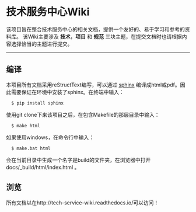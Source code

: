# 技术服务中心Wiki
该项目旨在整合技术服务中心的相关文档，提供一个友好的、易于学习和参考的资料库。
该Wiki主要涉及 **技术**，**项目** 和 **规范** 三块主题，在提交文档时也请根据内容选择恰当的主题进行提交。
- - - -

## 编译
本项目所有文档采用reStructText编写，可以通过 [sphinx](https://zh-sphinx-doc.readthedocs.io/en/latest/contents.html) 编译成html或pdf。因此需要保证在环境中安装了sphinx。在终端中输入：

```
  $ pip install sphinx
```

使用git clone下来该项目之后，在包含Makefile的那层目录中输入：

```
  $ make html
```

如果使用windows，在命令行中输入：

```
  $ make.bat html
```

会在当前目录中生成一个名字是build的文件夹，在浏览器中打开 docs/\_build/html/index.html 。


## 浏览

所有文档以在http://tech-service-wiki.readthedocs.io/可以访问！